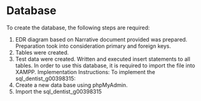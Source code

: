 # Database
To create the database, the following steps are required:
1. EDR diagram based on Narrative document provided was prepared. Preparation took into 
consideration primary and foreign keys. 
2. Tables were created. 
3. Test data were created. Written and executed insert statements to all tables.
In order to use this database, it is required to import the file into XAMPP. 
Implementation Instructions:
To implement the sql_dentist_g00398315:
1. Create a new data base using phpMyAdmin.
2. Import the sql_dentist_g00398315
